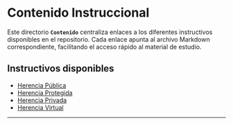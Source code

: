# Contenido Instruccional

Este directorio **`Contenido`** centraliza enlaces a los diferentes instructivos disponibles en el repositorio. Cada enlace apunta al archivo Markdown correspondiente, facilitando el acceso rápido al material de estudio.

## Instructivos disponibles

* [Herencia Pública](Instructivo_Herencia_Publica.md)
* [Herencia Protegida](instructivo_herencia_protegida.md)
* [Herencia Privada](Instructivo_Herencia_Privada.md)
* [Herencia Virtual](Instructivo_Herencia_Virtual.md)

---
